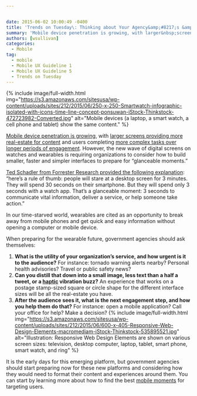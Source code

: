 ```yaml
---


date: 2015-06-02 10:00:49 -0400
title: 'Trends on Tuesday\: Thinking about Your Agency&amp;#8217;s &amp;#8220;Glanceable&amp;#8221; Moment Strategy'
summary: 'Mobile device penetration is growing, with larger&nbsp;screens providing&nbsp;more real-estate for content&nbsp;and users completing&nbsp;more complex tasks over&nbsp;longer periods of engagement. However, the new&nbsp;wave of digital screens on watches and wearables is&nbsp;requiring organizations to consider how to build smaller, faster and simpler interfaces to prepare for &ldquo;glanceable moments.&rdquo; Ted Schadler from Forrester Research provided the following explanation\:'
authors: [wsullivan]
categories:
  - Mobile
tag:
  - mobile
  - Mobile UX Guideline 1
  - Mobile UX Guideline 5
  - Trends on Tuesday
---
```



{% include image/full-width.html img="https://s3.amazonaws.com/sitesusa/wp-content/uploads/sites/212/2015/06/250-x-250-Smartwatch-infographic-isolated-with-icons-time-line-concept-ponsuwan-iStock-Thinkstock-472723982-Converted.jpg" alt="Mobile devices (a laptop, a smart watch, a cell phone and tablet) show the same content." %} 

[Mobile device penetration is growing](https://www.WHATEVER/2015/05/26/trends-on-tuesday-186-3-million-people-own-smartphones-in-the-u-s/), with [larger screens providing more real-estate for content](https://www.WHATEVER/2015/05/12/trends-on-tuesday-consumer-purchases-and-usage-of-tablets-shrink-as-phablets-grow/) and users completing [more complex tasks over longer periods of engagement](https://www.WHATEVER/2015/03/10/trends-on-tuesday-more-time-consuming-complex-tasks-on-mobile-platforms/). However, the new wave of digital screens on watches and wearables is requiring organizations to consider how to build smaller, faster and simpler interfaces to prepare for “glanceable moments.”

[Ted Schadler from Forrester Research provided the following explanation](http://blogs.forrester.com/ted_schadler/15-04-24-apple_watch_bliss_or_bling_glanceable_moments_will_decide): “here&#8217;s a rule of thumb: people will stare at a desktop screen for 3 minutes. They will spend 30 seconds on their smartphone. But they will spend only 3 seconds with a watch app. That&#8217;s a glanceable moment: 3 seconds to communicate vital information, deliver a service, or help someone take action.”

In our time-starved world, wearables are cited as an opportunity to break away from mobile phones and get quick and easy information without opening a computer or mobile device.

When preparing for the wearable future, government agencies should ask themselves:

  1. **What is the utility of your organization&#8217;s service, and how urgent is it to the audience?** For instance: tornado warning alerts nearby? Personal health advisories? Travel or public safety news?
  2. **Can you distill that down into a small image, less text than a half a tweet, or a [haptic](http://www.immersion.com/haptics-technology/what-is-haptics/) vibration buzz?** An experience that works on a postage stamp-sized square or circle shape for the different interface sizes will be all the real-estate you have.
  3. **After the audience sees it, what is the next engagement step, and how you help them do that?** For instance: open a mobile application? Call your office for help? Make a decision? 
{% include image/full-width.html img="https://s3.amazonaws.com/sitesusa/wp-content/uploads/sites/212/2015/06/600-x-405-Responsive-Web-Design-Elements-macromediam-iStock-Thinkstock-535895521.jpg" alt="Illustration: Responsive Web Design Elements are shown on various screen sizes: television, desktop computer, laptop, tablet, smart phone, smart watch, and ring" %} 

It is the early days for this emerging platform, but government agencies should start preparing now for these new platforms and considering how they would need to format their content and experiences around them. You can start by learning more about how to find the best [mobile moments](https://www.WHATEVER/2015/06/01/finding-the-best-mobile-moment-is-the-first-stepping-stone-to-anytime-anywhere-government/) for targeting users.